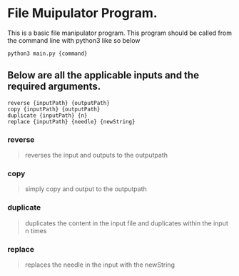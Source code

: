 # File Muipulator Program.
This is a basic file manipulator program.
This program should be called from the command line with python3 like so below

```
python3 main.py {command}
```

## Below are all the applicable inputs and the required arguments.

```
reverse {inputPath} {outputPath}
copy {inputPath} {outputPath}
duplicate {inputPath} {n}
replace {inputPath} {needle} {newString}
```

### reverse
>reverses the input and outputs to the outputpath

### copy
>simply copy and output to the outputpath

### duplicate
>duplicates the content in the input file and duplicates within the input n times

### replace
>replaces the needle in the input with the newString
